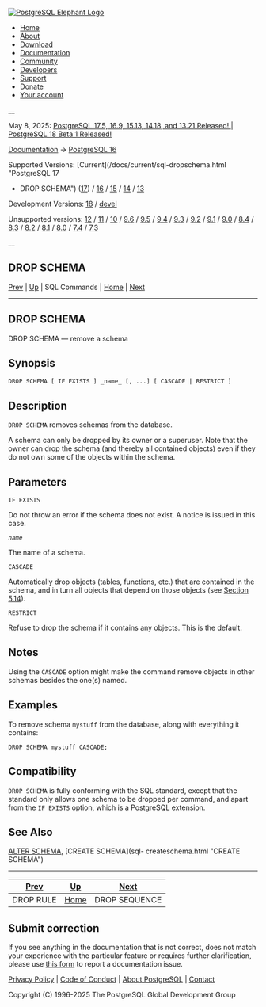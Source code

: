 [ ![PostgreSQL Elephant Logo](/media/img/about/press/elephant.png) ](/)

  * [Home](/ "Home")
  * [About](/about/ "About")
  * [Download](/download/ "Download")
  * [Documentation](/docs/ "Documentation")
  * [Community](/community/ "Community")
  * [Developers](/developer/ "Developers")
  * [Support](/support/ "Support")
  * [Donate](/about/donate/ "Donate")
  * [Your account](/account/ "Your account")

__

May 8, 2025: [ PostgreSQL 17.5, 16.9, 15.13, 14.18, and 13.21 Released! ](/about/news/postgresql-175-169-1513-1418-and-1321-released-3072/) | [ PostgreSQL 18 Beta 1 Released! ](/about/news/postgresql-18-beta-1-released-3070/)

[Documentation](/docs/ "Documentation") -> [PostgreSQL
16](/docs/16/index.html)

Supported Versions: [Current](/docs/current/sql-dropschema.html "PostgreSQL 17
- DROP SCHEMA") ([17](/docs/17/sql-dropschema.html "PostgreSQL 17 - DROP
SCHEMA")) / [16](/docs/16/sql-dropschema.html "PostgreSQL 16 - DROP SCHEMA") /
[15](/docs/15/sql-dropschema.html "PostgreSQL 15 - DROP SCHEMA") /
[14](/docs/14/sql-dropschema.html "PostgreSQL 14 - DROP SCHEMA") /
[13](/docs/13/sql-dropschema.html "PostgreSQL 13 - DROP SCHEMA")

Development Versions: [18](/docs/18/sql-dropschema.html "PostgreSQL 18 - DROP
SCHEMA") / [devel](/docs/devel/sql-dropschema.html "PostgreSQL devel - DROP
SCHEMA")

Unsupported versions: [12](/docs/12/sql-dropschema.html "PostgreSQL 12 - DROP
SCHEMA") / [11](/docs/11/sql-dropschema.html "PostgreSQL 11 - DROP SCHEMA") /
[10](/docs/10/sql-dropschema.html "PostgreSQL 10 - DROP SCHEMA") /
[9.6](/docs/9.6/sql-dropschema.html "PostgreSQL 9.6 - DROP SCHEMA") /
[9.5](/docs/9.5/sql-dropschema.html "PostgreSQL 9.5 - DROP SCHEMA") /
[9.4](/docs/9.4/sql-dropschema.html "PostgreSQL 9.4 - DROP SCHEMA") /
[9.3](/docs/9.3/sql-dropschema.html "PostgreSQL 9.3 - DROP SCHEMA") /
[9.2](/docs/9.2/sql-dropschema.html "PostgreSQL 9.2 - DROP SCHEMA") /
[9.1](/docs/9.1/sql-dropschema.html "PostgreSQL 9.1 - DROP SCHEMA") /
[9.0](/docs/9.0/sql-dropschema.html "PostgreSQL 9.0 - DROP SCHEMA") /
[8.4](/docs/8.4/sql-dropschema.html "PostgreSQL 8.4 - DROP SCHEMA") /
[8.3](/docs/8.3/sql-dropschema.html "PostgreSQL 8.3 - DROP SCHEMA") /
[8.2](/docs/8.2/sql-dropschema.html "PostgreSQL 8.2 - DROP SCHEMA") /
[8.1](/docs/8.1/sql-dropschema.html "PostgreSQL 8.1 - DROP SCHEMA") /
[8.0](/docs/8.0/sql-dropschema.html "PostgreSQL 8.0 - DROP SCHEMA") /
[7.4](/docs/7.4/sql-dropschema.html "PostgreSQL 7.4 - DROP SCHEMA") /
[7.3](/docs/7.3/sql-dropschema.html "PostgreSQL 7.3 - DROP SCHEMA")

__

DROP SCHEMA  
---  
[Prev](sql-droprule.html "DROP RULE")  | [Up](sql-commands.html "SQL Commands") | SQL Commands | [Home](index.html "PostgreSQL 16.9 Documentation") |  [Next](sql-dropsequence.html "DROP SEQUENCE")  
  
* * *

## DROP SCHEMA

DROP SCHEMA — remove a schema

## Synopsis

    
    
    DROP SCHEMA [ IF EXISTS ] _name_ [, ...] [ CASCADE | RESTRICT ]
    

## Description

`DROP SCHEMA` removes schemas from the database.

A schema can only be dropped by its owner or a superuser. Note that the owner
can drop the schema (and thereby all contained objects) even if they do not
own some of the objects within the schema.

## Parameters

`IF EXISTS`

    

Do not throw an error if the schema does not exist. A notice is issued in this
case.

_`name`_

    

The name of a schema.

`CASCADE`

    

Automatically drop objects (tables, functions, etc.) that are contained in the
schema, and in turn all objects that depend on those objects (see [Section
5.14](ddl-depend.html "5.14. Dependency Tracking")).

`RESTRICT`

    

Refuse to drop the schema if it contains any objects. This is the default.

## Notes

Using the `CASCADE` option might make the command remove objects in other
schemas besides the one(s) named.

## Examples

To remove schema `mystuff` from the database, along with everything it
contains:

    
    
    DROP SCHEMA mystuff CASCADE;
    

## Compatibility

`DROP SCHEMA` is fully conforming with the SQL standard, except that the
standard only allows one schema to be dropped per command, and apart from the
`IF EXISTS` option, which is a PostgreSQL extension.

## See Also

[ALTER SCHEMA](sql-alterschema.html "ALTER SCHEMA"), [CREATE SCHEMA](sql-
createschema.html "CREATE SCHEMA")

* * *

[Prev](sql-droprule.html "DROP RULE")  | [Up](sql-commands.html "SQL Commands") |  [Next](sql-dropsequence.html "DROP SEQUENCE")  
---|---|---  
DROP RULE  | [Home](index.html "PostgreSQL 16.9 Documentation") |  DROP SEQUENCE  
  
## Submit correction

If you see anything in the documentation that is not correct, does not match
your experience with the particular feature or requires further clarification,
please use [this form](/account/comments/new/16/sql-dropschema.html/) to
report a documentation issue.

[Privacy Policy](/about/privacypolicy) | [Code of Conduct](/about/policies/coc/) | [About PostgreSQL](/about/) | [Contact](/about/contact/)  

Copyright (C) 1996-2025 The PostgreSQL Global Development Group

